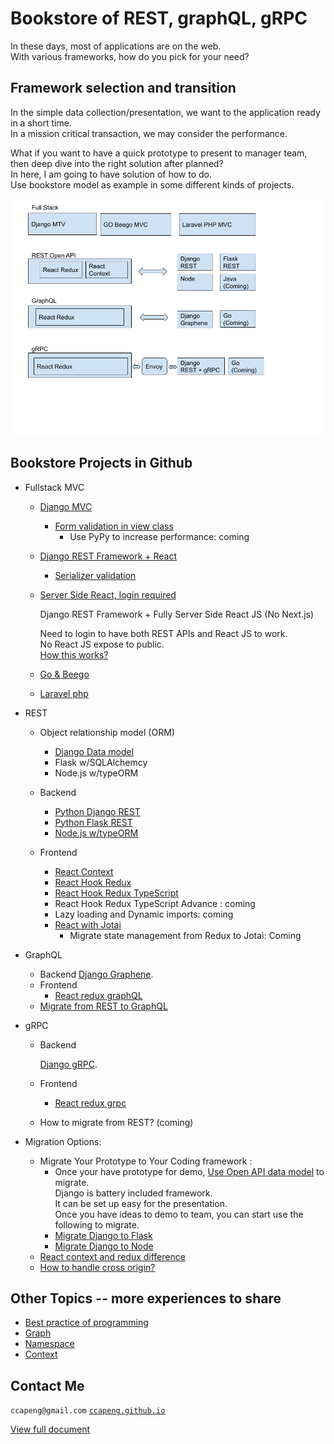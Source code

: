 # Bookstore of REST, graphQL, gRPC

In these days, most of applications are on the web.  
With various frameworks, how do you pick for your need?  


## Framework selection and transition

In the simple data collection/presentation, 
we want to the application ready in a short time.  
In a mission critical transaction, we may consider the performance.  

What if you want to have a quick prototype to present to manager team, 
then deep dive into the right solution after planned?  
In here, I am going to have solution of how to do.  
Use bookstore model as example in some different kinds of projects.

![Tech Stacks](bookstore.png)


## Bookstore Projects in Github


* Fullstack MVC
  * [Django MVC](https://github.com/ccapeng/django-bookstore)
    * [Form validation in view class](topic-django-class-view-validation.md)
		* Use PyPy to increase performance: coming
    
  * [Django REST Framework + React](https://github.com/ccapeng/bookstore_api)
    * [Serializer validation](topic-serializer-validation.md)
    
  * [Server Side React, login required](https://github.com/ccapeng/bookstore_pro)  

      Django REST Framework + Fully Server Side React JS (No Next.js)  

      Need to login to have both REST APIs and React JS to work.  
      No React JS expose to public.   
      [How this works?](topic-protect-react.md)

  * [Go & Beego](https://github.com/ccapeng/beego-bookstore)
  
  * [Laravel php](https://github.com/ccapeng/laravel_bookstore)
  

* REST
  * Object relationship model (ORM)
    * [Django Data model](topic-django-rest.md)
    * Flask w/SQLAlchemcy
    * Node.js w/typeORM
  * Backend
    * [Python Django REST](https://github.com/ccapeng/bookstore_openapi)
    * [Python Flask REST](https://github.com/ccapeng/bookstore_flask_api)
    * [Node.js w/typeORM](https://github.com/ccapeng/typeorm-bookstore)

  * Frontend
    * [React Context](https://github.com/ccapeng/bookstore-context)
    * [React Hook Redux](https://github.com/ccapeng/bookstore-hook-redux)
    * [React Hook Redux TypeScript](https://github.com/ccapeng/bookstore-tx-redux)
    * React Hook Redux TypeScript Advance : coming
    * Lazy loading and Dynamic imports: coming
    * [React with Jotai](https://github.com/ccapeng/bookstore-jotai)
      * Migrate state management from Redux to Jotai: Coming

* GraphQL
  * Backend [Django Graphene](https://github.com/ccapeng/bookstore_graphene).
  * Frontend
    * [React redux graphQL](https://github.com/ccapeng/bookstore-redux-graphql)
  * [Migrate from REST to GraphQL](topic-rest-to-graphql.md)  

* gRPC
  * Backend

      [Django gRPC](https://github.com/ccapeng/bookstore_grpc).  


  * Frontend
    * [React redux grpc](https://github.com/ccapeng/bookstore-redux-grpc)
  * How to migrate from REST? \(coming\)  
  
* Migration Options:
  * Migrate Your Prototype to Your Coding framework :
    * Once your have prototype for demo, 
      [Use Open API data model](topic-use-open-api.md) to migrate.  
      Django is battery included framework.   
      It can be set up easy for the presentation.  
      Once you have ideas to demo to team, you can start use the following to migrate.
    * [Migrate Django to Flask](topic-migrate-django-to-flask.md)
    * [Migrate Django to Node](topic-migrate-django-to-node.md)
  * [React context and redux difference](topic-react-context-and-redux-diff.md)
  * [How to handle cross origin?](topic-cross-origin.md)


## Other Topics -- more experiences to share
* [Best practice of programming](https://ccapeng.gitbook.io/programming/)
* [Graph](https://ccapeng.gitbook.io/graph/)
* [Namespace](https://ccapeng.gitbook.io/namespace/)
* [Context](https://ccapeng.gitbook.io/context/)

## Contact Me
`ccapeng@gmail.com`  [`ccapeng.github.io`](https://ccapeng.github.io)  

[View full document](https://ccapeng.gitbook.io/bookstores/)  

